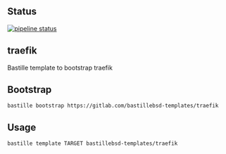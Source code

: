 ## Status
[![pipeline status](https://gitlab.com/bastillebsd-templates/traefik/badges/master/pipeline.svg)](https://gitlab.com/bastillebsd-templates/traefik/commits/master)

## traefik
Bastille template to bootstrap traefik

## Bootstrap

```shell
bastille bootstrap https://gitlab.com/bastillebsd-templates/traefik
```

## Usage

```shell
bastille template TARGET bastillebsd-templates/traefik

```
